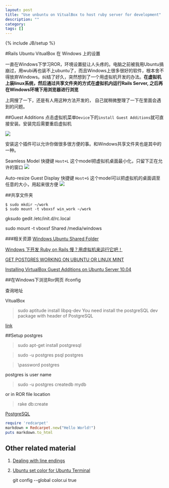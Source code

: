 ```yaml
---
layout: post
title: "Use unbuntu on VitualBox to host ruby server for development"
description: ""
category: 
tags: []
---
```

{% include JB/setup %}

#Rails Ubuntu VitualBox 在 Windows 上的设置

一直在Windows下学习ROR，环境设置挺让人头疼的。电脑之前被我用Ubuntu搞崩过，用wubi再也装不上ubuntu了，而且Windows上很多很好的软件，根本舍不得放弃Windows。纠结了好久，突然想到了一个用虚拟机开发的办法。**在虚拟机上装linux系统，然后通过共享文件夹的方式在虚拟机内运行Rails Server, 之后再在Windows环境下用浏览器进行浏览**

上网搜了一下，还是有人用这种方法开发的， 自己就稍微整理了一下在里面会遇到的问题。

##Guest Additions
点击虚拟机菜单`Device`下的`install Guest Additions`就可直接安装。安装完后需要重启虚拟机

![][img1]

安装这个插件可以允许你做很多很方便的事。和Windows共享文件夹也是其中的一种。

Seamless Model 快捷键 `Host+L` 这个model把虚拟机桌面最小化，只留下正在允许的窗口
![][img3]

Auto-resize Guest Display 快捷键 `Host+G`  这个model可以把虚拟机的桌面调至任意的大小，用起来很方便
![][img2]

##共享文件夹

	$ sudo mkdir ~/work
	$ sudo mount -t vboxsf win_work ~/work

gksudo gedit /etc/init.d/rc.local

sudo mount -t vboxsf Shared /media/windows


###相关资源
[Windows Ubuntu Shared Folder](https://www.evernote.com/shard/s97/sh/83e6a559-4d91-4e58-be55-f69ebec43f23/cc17141aeeb2c43512712412cc3a2f8f)

[Windows 下开发 Ruby on Rails 慢？用虚拟机来运行它吧！](http://huacnlee.com/blog/speed-up-windows-development-ruby-on-rails/)

[GET POSTGRES WORKING ON UBUNTU OR LINUX MINT](http://blog.deliciousrobots.com/2011/12/13/get-postgres-working-on-ubuntu-or-linux-mint/)

[Installing VirtualBox Guest Additions on Ubuntu Server 10.04](http://mylinuxramblings.wordpress.com/2010/06/03/installing-virtualbox-guest-additions-on-ubuntu-server-10-04/)


##在Windows下浏览Ror网页
	ifconfig

查询地址

VitualBox 

>sudo aptitude install libpq-dev
You need install the postgreSQL dev package with header of PostgreSQL

[link](http://stackoverflow.com/questions/3116015/how-to-install-gem-pg-on-ubuntu)


##Setup postgres

>sudo apt-get install postgresql

>sudo -u postgres psql postgres

>\password postgres

postgres is user name 

>sudo -u postgres createdb mydb

or in ROR file location

>rake db:create

[PostgreSQL](https://help.ubuntu.com/community/PostgreSQL#Administration)

```ruby
require 'redcarpet'
markdown = Redcarpet.new("Hello World!")
puts markdown.to_html
```


## Other related material

1. [Dealing with line endings](https://help.github.com/articles/dealing-with-line-endings#platform-all)

2. [Ubuntu set color for Ubuntu Terminal](http://git-scm.com/book/en/Customizing-Git-Git-Configuration)

	git config --global color.ui true


[img1]: https://dl.dropboxusercontent.com/u/58367953/Picture%20Source/Rails%20Ubunutu%20Vitualbox/1.png
[img2]: https://dl.dropboxusercontent.com/u/58367953/Picture%20Source/Rails%20Ubunutu%20Vitualbox/2.png
[img3]: https://dl.dropboxusercontent.com/u/58367953/Picture%20Source/Rails%20Ubunutu%20Vitualbox/3.png
